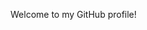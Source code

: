 Welcome to my GitHub profile!
















































































































































































































